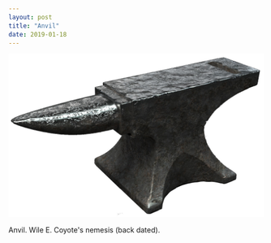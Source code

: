 ```yaml
---
layout: post
title: "Anvil"
date: 2019-01-18
---
```


![Anvil][anvil]

Anvil. Wile E. Coyote's nemesis (back dated).

[anvil]: /assets/images/myart/anvil.jpg
